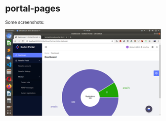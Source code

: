 # portal-pages

Some screenshots:

![Alt text](/priv/docs/images/onnet-portal.png 'Just first image')

